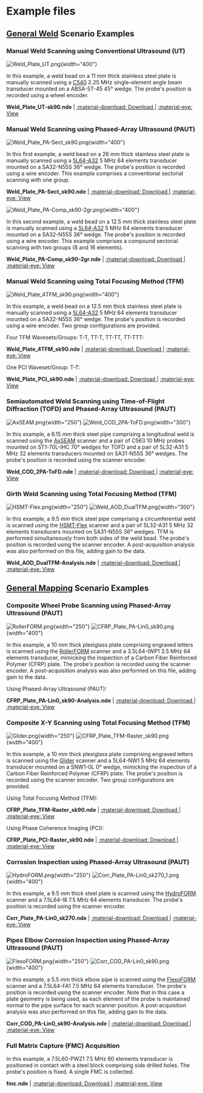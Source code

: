 # Example files

## [General Weld](../../json-metadata/setup/data-model/scenarios.md#general-weld-scenario) Scenario Examples

### Manual Weld Scanning using Conventional Ultrasound (UT)

![Weld_Plate_UT.png](../../assets/images/examples/example-files/Weld_Plate_UT.png){width="400"}

In this example, a weld bead on a 11 mm thick stainless steel plate is manually scanned using a [C540](https://www.olympus-ims.com/en/shop/item/269-productId.570436190_269-catId.0.html) 2.25 MHz single-element angle beam transducer mounted on a ABSA-5T-45 45° wedge. The probe's position is recorded using a wheel encoder.  

**Weld_Plate_UT-sk90.nde** | [:material-download: Download ](https://nde-public-files.s3.ca-central-1.amazonaws.com/4.0/Weld_Plate_UT-sk90.nde) | [:material-eye: View ](https://myhdf5.hdfgroup.org/view?url=https://nde-public-files.s3.ca-central-1.amazonaws.com/4.0/Weld_Plate_UT-sk90.nde)


### Manual Weld Scanning using Phased-Array Ultrasound (PAUT)

![Weld_Plate_PA-Sect_sk90.png](../../assets/images/examples/example-files/Weld_Plate_PA-Sect_sk90.png){width="400"}

In this first example, a weld bead on a 26 mm thick stainless steel plate is manually scanned using a [5L64-A32](https://www.olympus-ims.com/fr/probes/pa/weld-series/) 5 MHz 64 elements transducer mounted on a SA32-N55S 36° wedge. The probe's position is recorded using a wire encoder. This example comprises a conventional sectorial scanning with one group. 

**Weld_Plate_PA-Sect_sk90.nde** | [:material-download: Download ](https://nde-public-files.s3.ca-central-1.amazonaws.com/4.0/Weld_Plate_PA-Sect_sk90.nde) | [:material-eye: View ](https://myhdf5.hdfgroup.org/view?url=https://nde-public-files.s3.ca-central-1.amazonaws.com/4.0/Weld_Plate_PA-Sect_sk90.nde)

![Weld_Plate_PA-Comp_sk90-2gr.png](../../assets/images/examples/example-files/Weld_Plate_PA-Comp_sk90-2gr.png){width="400"}

In this second example, a weld bead on a 12.5 mm thick stainless steel plate is manually scanned using a [5L64-A32](https://www.olympus-ims.com/fr/probes/pa/weld-series/) 5 MHz 64 elements transducer mounted on a SA32-N55S 36° wedge. The probe's position is recorded using a wire encoder. This example comprises a compound sectorial scanning with two groups (8 and 16 elements).

**Weld_Plate_PA-Comp_sk90-2gr.nde** | [:material-download: Download ](https://nde-public-files.s3.ca-central-1.amazonaws.com/4.0/Weld_Plate_PA-Comp_sk90-2gr.nde) | [:material-eye: View ](https://myhdf5.hdfgroup.org/view?url=https://nde-public-files.s3.ca-central-1.amazonaws.com/4.0/Weld_Plate_PA-Comp_sk90-2gr.nde)

### Manual Weld Scanning using Total Focusing Method (TFM)

![Weld_Plate_4TFM_sk90.png](../../assets/images/examples/example-files/Weld_Plate_4TFM_sk90.png){width="400"}

In this example, a weld bead on a 12.5 mm thick stainless steel plate is manually scanned using a [5L64-A32](https://www.olympus-ims.com/fr/probes/pa/weld-series/) 5 MHz 64 elements transducer mounted on a SA32-N55S 36° wedge. The probe's position is recorded using a wire encoder. Two group configurations are provided.

Four TFM Wavesets/Groups: T-T, TT-T, TT-TT, TT-TTT:

**Weld_Plate_4TFM_sk90.nde** | [:material-download: Download ](https://nde-public-files.s3.ca-central-1.amazonaws.com/4.0/Weld_Plate_4TFM_sk90.nde) | [:material-eye: View ](https://myhdf5.hdfgroup.org/view?url=https://nde-public-files.s3.ca-central-1.amazonaws.com/4.0/Weld_Plate_4TFM_sk90.nde)

One PCI Waveset/Group: T-T:

**Weld_Plate_PCI_sk90.nde** | [:material-download: Download ](https://nde-public-files.s3.ca-central-1.amazonaws.com/4.0/Weld_Plate_PCI_sk90.nde) | [:material-eye: View ](https://myhdf5.hdfgroup.org/view?url=https://nde-public-files.s3.ca-central-1.amazonaws.com/4.0/Weld_Plate_PCI_sk90.nde)

### Semiautomated Weld Scanning using Time-of-Flight Diffraction (TOFD) and Phased-Array Ultrasound (PAUT)

![AxSEAM.png](../../assets/images/examples/example-files/AxSEAM.png){width="250"}
![Weld_COD_2PA-ToFD.png](../../assets/images/examples/example-files/Weld_COD_2PA-ToFD.png){width="300"}

In this example, a 6.15 mm thick steel pipe comprising a longitudinal weld is scanned using the [AxSEAM](https://www.olympus-ims.com/en/scanners/axseam/) scanner and a pair of C563 10 MHz probes mounted on ST1-70L-IHC 70° wedges for TOFD and a pair of 5L32-A31 5 MHz 32 elements transducers mounted on SA31-N55S 36° wedges. The probe's position is recorded using the scanner encoder. 

**Weld_COD_2PA-ToFD.nde** | [:material-download: Download ](https://nde-public-files.s3.ca-central-1.amazonaws.com/4.0/Weld_COD_2PA-ToFD.nde) | [:material-eye: View ](https://myhdf5.hdfgroup.org/view?url=https://nde-public-files.s3.ca-central-1.amazonaws.com/4.0/Weld_COD_2PA-ToFD.nde)

### Girth Weld Scanning using Total Focusing Method (TFM)

![HSMT-Flex.png](../../assets/images/examples/example-files/HSMT-Flex.png){width="250"}
![Weld_AOD_DualTFM.png](../../assets/images/examples/example-files/Weld_AOD_DualTFM.png){width="300"}

In this example, a 9.5 mm thick steel pipe comprising a circumferential weld is scanned using the [HSMT-Flex](https://www.olympus-ims.com/en/scanners/hsmt-flex/) scanner and a pair of 5L32-A31 5 MHz 32 elements transducers mounted on SA31-N55S 36° wedges. TFM is performed simultaneously from both sides of the weld bead. The probe's position is recorded using the scanner encoder. A post-acquisition analysis was also performed on this file, adding gain to the data. 

**Weld_AOD_DualTFM-Analysis.nde** | [:material-download: Download ](https://nde-public-files.s3.ca-central-1.amazonaws.com/4.0/Weld_AOD_DualTFM-Analysis.nde) | [:material-eye: View ](https://myhdf5.hdfgroup.org/view?url=https://nde-public-files.s3.ca-central-1.amazonaws.com/4.0/Weld_AOD_DualTFM-Analysis.nde)


## [General Mapping](../../json-metadata/setup/data-model/scenarios.md#general-mapping-scenario) Scenario Examples

### Composite Wheel Probe Scanning using Phased-Array Ultrasound (PAUT) 

![RollerFORM.png](../../assets/images/examples/example-files/RollerFORM.png){width="250"}
![CFRP_Plate_PA-Lin0_sk90.png](../../assets/images/examples/example-files/CFRP_Plate_PA-Lin0_sk90.png){width="400"}


In this example, a 10 mm thick plexiglass plate comprising engraved letters is scanned using the [RollerFORM](https://www.olympus-ims.com/en/rollerform/) scanner and a 3.5L64-IWP1 3.5 MHz 64 elements transducer, mimicking the inspection of a Carbon Fiber Reinforced Polymer (CFRP) plate. The probe's position is recorded using the scanner encoder. A post-acquisition analysis was also performed on this file, adding gain to the data. 

Using Phased-Array Ultrasound (PAUT):

**CFRP_Plate_PA-Lin0_sk90-Analysis.nde** | [:material-download: Download ](https://nde-public-files.s3.ca-central-1.amazonaws.com/4.0/CFRP_Plate_PA-Lin0_sk90-Analysis.nde) | [:material-eye: View ](https://myhdf5.hdfgroup.org/view?url=https://nde-public-files.s3.ca-central-1.amazonaws.com/4.0/CFRP_Plate_PA-Lin0_sk90-Analysis.nde)

### Composite X-Y Scanning using Total Focusing Method (TFM) 

![Glider.png](../../assets/images/examples/example-files/Glider.png){width="250"}
![CFRP_Plate_TFM-Raster_sk90.png](../../assets/images/examples/example-files/CFRP_Plate_TFM-Raster_sk90.png){width="400"}

In this example, a 10 mm thick plexiglass plate comprising engraved letters is scanned using the [Glider](https://www.olympus-ims.com/am/scanners/glider-scanner/) scanner and a 5L64-NW1 5 MHz 64 elements transducer mounted on a SNW1-0L 0° wedge, mimicking the inspection of a Carbon Fiber Reinforced Polymer (CFRP) plate. The probe's position is recorded using the scanner encoder. Two group configurations are provided.

Using Total Focusing Method (TFM):

**CFRP_Plate_TFM-Raster_sk90.nde** | [:material-download: Download ](https://nde-public-files.s3.ca-central-1.amazonaws.com/4.0/CFRP_Plate_TFM-Raster_sk90.nde) | [:material-eye: View ](https://myhdf5.hdfgroup.org/view?url=https://nde-public-files.s3.ca-central-1.amazonaws.com/4.0/CFRP_Plate_TFM-Raster_sk90.nde)

Using Phase Coherence Imaging (PCI):

**CFRP_Plate_PCI-Raster_sk90.nde** | [:material-download: Download ](https://nde-public-files.s3.ca-central-1.amazonaws.com/4.0/CFRP_Plate_PCI-Raster_sk90.nde) | [:material-eye: View ](https://myhdf5.hdfgroup.org/view?url=https://nde-public-files.s3.ca-central-1.amazonaws.com/4.0/CFRP_Plate_PCI-Raster_sk90.nde)


### Corrosion Inspection using Phased-Array Ultrasound (PAUT)

![HydroFORM.png](../../assets/images/examples/example-files/HydroFORM.png){width="250"}
![Corr_Plate_PA-Lin0_sk270_1.png](../../assets/images/examples/example-files/Corr_Plate_PA-Lin0_sk270_1.png){width="400"}


In this example, a 9.5 mm thick steel plate is scanned using the [HydroFORM](https://www.olympus-ims.com/en/corrosion-solutions/hydroform/) scanner and a 7.5L64-I8 7.5 MHz 64 elements transducer. The probe's position is recorded using the scanner encoder.

**Corr_Plate_PA-Lin0_sk270.nde** | [:material-download: Download ](https://nde-public-files.s3.ca-central-1.amazonaws.com/4.0/Corr_Plate_PA-Lin0_sk270.nde) | [:material-eye: View ](https://myhdf5.hdfgroup.org/view?url=https://nde-public-files.s3.ca-central-1.amazonaws.com/4.0/Corr_Plate_PA-Lin0_sk270.nde)

### Pipes Elbow Corrosion Inspection using Phased-Array Ultrasound (PAUT)

![FlexoFORM.png](../../assets/images/examples/example-files/FlexoFORM.png){width="250"}
![Corr_COD_PA-Lin0_sk90.png](../../assets/images/examples/example-files/Corr_COD_PA-Lin0_sk90.png){width="400"}


In this example, a 5.5 mm thick elbow pipe is scanned using the [FlexoFORM](https://www.olympus-ims.com/en/scanners/flexoform/) scanner and a 7.5L64-FA1 7.5 MHz 64 elements transducer. The probe's position is recorded using the scanner encoder. Note that in this case a plate geometry is being used, as each element of the probe is maintained normal to the pipe surface for each scanner position. A post-acquisition analysis was also performed on this file, adding gain to the data. 

**Corr_COD_PA-Lin0_sk90-Analysis.nde** | [:material-download: Download ](https://nde-public-files.s3.ca-central-1.amazonaws.com/4.0/Corr_COD_PA-Lin0_sk90-Analysis.nde) | [:material-eye: View ](https://myhdf5.hdfgroup.org/view?url=https://nde-public-files.s3.ca-central-1.amazonaws.com/4.0/Corr_COD_PA-Lin0_sk90-Analysis.nde)

### Full Matrix Capture (FMC) Acquisition

In this example, a 7.5L60-PWZ1 7.5 MHz 60 elements transducer is positioned in contact with a steel block comprising side drilled holes. The probe's position is fixed. A single FMC is collected.

**fmc.nde** | [:material-download: Download ](https://nde-public-files.s3.ca-central-1.amazonaws.com/4.0/fmc.nde) | [:material-eye: View ](https://myhdf5.hdfgroup.org/view?url=https://nde-public-files.s3.ca-central-1.amazonaws.com/4.0/fmc.nde)


